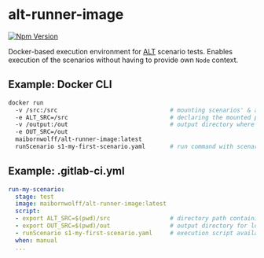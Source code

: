 # alt-runner-image

[![Npm Version](https://img.shields.io/badge/alt--core--js-1.2.20-green.svg)](https://www.npmjs.com/package/@maibornwolff/alt-core-js)

Docker-based execution environment for [ALT](https://www.npmjs.com/package/@maibornwolff/alt-core-js) scenario tests. Enables execution of the scenarios without
having to provide own `Node` context.

## Example: Docker CLI

```bash
docker run
  -v /src:/src                                # mounting scenarios' & actions' root directory
  -e ALT_SRC=/src                             # declaring the mounted path as resource directory
  -v /output:/out                             # output directory where .log files and diagrams will be saved after the execution
  -e OUT_SRC=/out
  maibornwolff/alt-runner-image:latest
  runScenario s1-my-first-scenario.yaml       # run command with scenario-name as input param
```

## Example: .gitlab-ci.yml

```yaml
run-my-scenario:
  stage: test
  image: maibornwolff/alt-runner-image:latest
  script:
  - export ALT_SRC=$(pwd)/src                 # directory path containing ./scenarios & ./actions directories
  - export OUT_SRC=$(pwd)/out                 # output directory for logs & sequence diagrams
  - runScenario s1-my-first-scenario.yaml     # execution script available inside the container: 'runScenario'
  when: manual
  ...
```